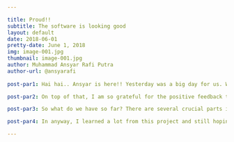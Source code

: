 ```yaml
---

title: Proud!!
subtitle: The software is looking good
layout: default
date: 2018-06-01
pretty-date: June 1, 2018
img: image-001.jpg
thumbnail: image-001.jpg
author: Muhammad Ansyar Rafi Putra
author-url: @ansyarafi
 
post-par1: Hai hai.. Ansyar is here!! Yesterday was a big day for us. We just finished the CDR and hopefully we will pass it as well. There is nothing more that I can say to express my feeling than PROUD. I'm so proud of the team, we worked hard, but also study hard. (Yeehaa). FYI, we have just finished our last exam today (wohooo).

post-par2: On top of that, I am so grateful for the positive feedback that we got in CDR, especially for Software Team. The first feedback we had was "above expectations". Yes, the time that we spent coding and debugging was not wasted at all. From the start we already aimed to finish the software prototype before summer, so that the others can do testing (e.g. sampling testing) to their heart content. 

post-par3: So what do we have so far? There are several crucial parts in this experiment, i.e. sampling and communicataion (to ground station). First sampling, I remember I developed the algorithm for the first time, simple but not tested yet. However, because of the rapid changes and increasing demands, the algorithm had some flaws. Then, I gathered all demands from other teams, science requirements and electrical limitations, then, in 10 minutes, I developed a completely different algorithm. Finally last Saturday I and Gustav tested the OBC and GS communication link, and it works. After that established, we can test my 10 minutes algorithm, aaaannndddd..... It worked~ (again so proud). Eventhough there were 2 bugs, first one was a really stupid mistake by me (I misplaced 1 syntax in different functions). The software crashed after reaching that syntax. The next bug was also basic mistake. At that one place for no reason, I started counting  arrays in C++ from 1 (It has to start from 0). After fixing the bugs, now we have a working prototype that can handle sampling and several important electrical limitations and don't forget, it can be commanded manually as well. Oh I forgot to mentioned, we succesfully created a simple simulation environment for the software. With this, we know how the software behave with "real" conditions. 

post-par4: In anyway, I learned a lot from this project and still hoping for more experience to come. See you on the next post. SOFTWARE ROCKS!!!

---
```

